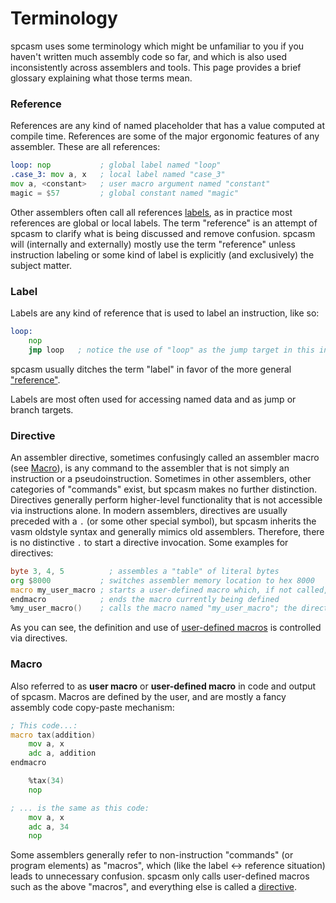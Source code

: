 # Terminology

spcasm uses some terminology which might be unfamiliar to you if you haven't written much assembly code so far, and which is also used inconsistently across assemblers and tools. This page provides a brief glossary explaining what those terms mean.

### Reference

References are any kind of named placeholder that has a value computed at compile time. References are some of the major ergonomic features of any assembler. These are all references:

```asm
loop: nop           ; global label named "loop"
.case_3: mov a, x   ; local label named "case_3"
mov a, <constant>   ; user macro argument named "constant"
magic = $57         ; global constant named "magic"
```

Other assemblers often call all references [labels](#label), as in practice most references are global or local labels. The term "reference" is an attempt of spcasm to clarify what is being discussed and remove confusion. spcasm will (internally and externally) mostly use the term "reference" unless instruction labeling or some kind of label is explicitly (and exclusively) the subject matter.

### Label

Labels are any kind of reference that is used to label an instruction, like so:

```asm
loop:
	nop
	jmp loop   ; notice the use of "loop" as the jump target in this instruction
```

spcasm usually ditches the term "label" in favor of the more general ["reference"](#reference).

Labels are most often used for accessing named data and as jump or branch targets.

### Directive

An assembler directive, sometimes confusingly called an assembler macro (see [Macro](#macro)), is any command to the assembler that is not simply an instruction or a pseudoinstruction. Sometimes in other assemblers, other categories of "commands" exist, but spcasm makes no further distinction. Directives generally perform higher-level functionality that is not accessible via instructions alone. In modern assemblers, directives are usually preceded with a `.` (or some other special symbol), but spcasm inherits the vasm oldstyle syntax and generally mimics old assemblers. Therefore, there is no distinctive `.` to start a directive invocation. Some examples for directives:

```asm
byte 3, 4, 5          ; assembles a "table" of literal bytes
org $8000           ; switches assembler memory location to hex 8000
macro my_user_macro ; starts a user-defined macro which, if not called, will not appear in the assembly output
endmacro            ; ends the macro currently being defined
%my_user_macro()    ; calls the macro named "my_user_macro"; the directive keyword is "%" if you want to be pedantic
```

As you can see, the definition and use of [user-defined macros](#macro) is controlled via directives.

### Macro

Also referred to as **user macro** or **user-defined macro** in code and output of spcasm. Macros are defined by the user, and are mostly a fancy assembly code copy-paste mechanism:

```asm
; This code...:
macro tax(addition)
	mov a, x
	adc a, addition
endmacro

	%tax(34)
	nop

; ... is the same as this code:
	mov a, x
	adc a, 34
	nop

```

Some assemblers generally refer to non-instruction "commands" (or program elements) as "macros", which (like the label <-> reference situation) leads to unnecessary confusion. spcasm only calls user-defined macros such as the above "macros", and everything else is called a [directive](#directive).
